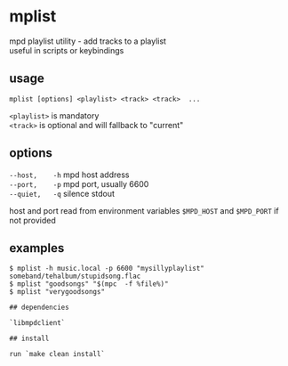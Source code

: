 # mplist

mpd playlist utility - add tracks to a playlist  
useful in scripts or keybindings  

## usage

`mplist [options] <playlist> <track> <track>  ...`

`<playlist>` is mandatory  
`<track>` is optional and will fallback to "current"

## options

`--host,    -h` mpd host address  
`--port,    -p` mpd port, usually 6600  
`--quiet,   -q` silence stdout  

host and port read from environment variables `$MPD_HOST` and `$MPD_PORT` if not provided

## examples
```
$ mplist -h music.local -p 6600 "mysillyplaylist" someband/tehalbum/stupidsong.flac
$ mplist "goodsongs" "$(mpc  -f %file%)"
$ mplist "verygoodsongs"

## dependencies

`libmpdclient`

## install

run `make clean install`

